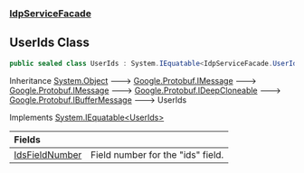 ### [IdpServiceFacade](../index.md 'IdpServiceFacade')

## UserIds Class

```csharp
public sealed class UserIds : System.IEquatable<IdpServiceFacade.UserIds>
```

Inheritance [System\.Object](https://learn.microsoft.com/en-us/dotnet/api/system.object 'System\.Object') &#129106; [Google\.Protobuf\.IMessage](https://learn.microsoft.com/en-us/dotnet/api/google.protobuf.imessage 'Google\.Protobuf\.IMessage') &#129106; [Google\.Protobuf\.IMessage](https://learn.microsoft.com/en-us/dotnet/api/google.protobuf.imessage 'Google\.Protobuf\.IMessage') &#129106; [Google\.Protobuf\.IDeepCloneable](https://learn.microsoft.com/en-us/dotnet/api/google.protobuf.ideepcloneable 'Google\.Protobuf\.IDeepCloneable') &#129106; [Google\.Protobuf\.IBufferMessage](https://learn.microsoft.com/en-us/dotnet/api/google.protobuf.ibuffermessage 'Google\.Protobuf\.IBufferMessage') &#129106; UserIds

Implements [System\.IEquatable&lt;](https://learn.microsoft.com/en-us/dotnet/api/system.iequatable-1 'System\.IEquatable\`1')[UserIds](index.md 'IdpServiceFacade\.UserIds')[&gt;](https://learn.microsoft.com/en-us/dotnet/api/system.iequatable-1 'System\.IEquatable\`1')

| Fields | |
| :--- | :--- |
| [IdsFieldNumber](IdsFieldNumber.md 'IdpServiceFacade\.UserIds\.IdsFieldNumber') | Field number for the "ids" field\. |
